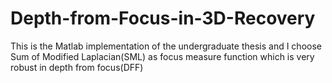 # Depth-from-Focus-in-3D-Recovery
This is the Matlab implementation of the undergraduate thesis
and I choose Sum of Modified Laplacian(SML) as focus measure function which is very robust in depth from focus(DFF)
